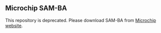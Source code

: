 Microchip SAM-BA
-------------

This repository is deprecated.
Please download SAM-BA from [Microchip website](http://www.microchip.com).
